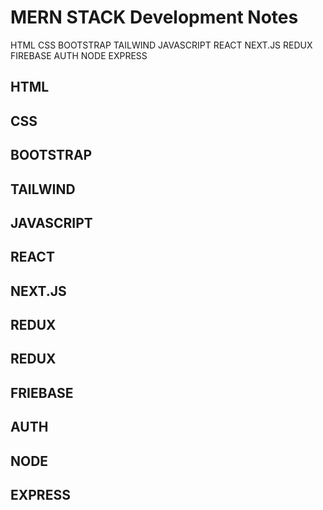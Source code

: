 # MERN STACK Development Notes 

HTML CSS BOOTSTRAP TAILWIND JAVASCRIPT REACT NEXT.JS REDUX FIREBASE AUTH NODE EXPRESS 

## HTML
## CSS
## BOOTSTRAP
## TAILWIND
## JAVASCRIPT
## REACT
## NEXT.JS
## REDUX
## REDUX
## FRIEBASE
## AUTH
## NODE
## EXPRESS
